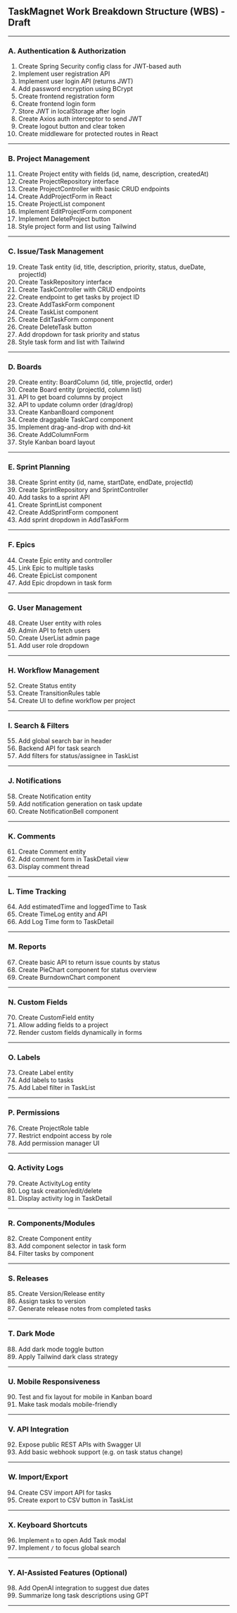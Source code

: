 ## TaskMagnet Work Breakdown Structure (WBS) - Draft

---

### A. Authentication & Authorization

1. Create Spring Security config class for JWT-based auth
2. Implement user registration API
3. Implement user login API (returns JWT)
4. Add password encryption using BCrypt
5. Create frontend registration form
6. Create frontend login form
7. Store JWT in localStorage after login
8. Create Axios auth interceptor to send JWT
9. Create logout button and clear token
10. Create middleware for protected routes in React

---

### B. Project Management

11. Create Project entity with fields (id, name, description, createdAt)
12. Create ProjectRepository interface
13. Create ProjectController with basic CRUD endpoints
14. Create AddProjectForm in React
15. Create ProjectList component
16. Implement EditProjectForm component
17. Implement DeleteProject button
18. Style project form and list using Tailwind

---

### C. Issue/Task Management

19. Create Task entity (id, title, description, priority, status, dueDate, projectId)
20. Create TaskRepository interface
21. Create TaskController with CRUD endpoints
22. Create endpoint to get tasks by project ID
23. Create AddTaskForm component
24. Create TaskList component
25. Create EditTaskForm component
26. Create DeleteTask button
27. Add dropdown for task priority and status
28. Style task form and list with Tailwind

---

### D. Boards

29. Create entity: BoardColumn (id, title, projectId, order)
30. Create Board entity (projectId, column list)
31. API to get board columns by project
32. API to update column order (drag/drop)
33. Create KanbanBoard component
34. Create draggable TaskCard component
35. Implement drag-and-drop with dnd-kit
36. Create AddColumnForm
37. Style Kanban board layout

---

### E. Sprint Planning

38. Create Sprint entity (id, name, startDate, endDate, projectId)
39. Create SprintRepository and SprintController
40. Add tasks to a sprint API
41. Create SprintList component
42. Create AddSprintForm component
43. Add sprint dropdown in AddTaskForm

---

### F. Epics

44. Create Epic entity and controller
45. Link Epic to multiple tasks
46. Create EpicList component
47. Add Epic dropdown in task form

---

### G. User Management

48. Create User entity with roles
49. Admin API to fetch users
50. Create UserList admin page
51. Add user role dropdown

---

### H. Workflow Management

52. Create Status entity
53. Create TransitionRules table
54. Create UI to define workflow per project

---

### I. Search & Filters

55. Add global search bar in header
56. Backend API for task search
57. Add filters for status/assignee in TaskList

---

### J. Notifications

58. Create Notification entity
59. Add notification generation on task update
60. Create NotificationBell component

---

### K. Comments

61. Create Comment entity
62. Add comment form in TaskDetail view
63. Display comment thread

---

### L. Time Tracking

64. Add estimatedTime and loggedTime to Task
65. Create TimeLog entity and API
66. Add Log Time form to TaskDetail

---

### M. Reports

67. Create basic API to return issue counts by status
68. Create PieChart component for status overview
69. Create BurndownChart component

---

### N. Custom Fields

70. Create CustomField entity
71. Allow adding fields to a project
72. Render custom fields dynamically in forms

---

### O. Labels

73. Create Label entity
74. Add labels to tasks
75. Add Label filter in TaskList

---

### P. Permissions

76. Create ProjectRole table
77. Restrict endpoint access by role
78. Add permission manager UI

---

### Q. Activity Logs

79. Create ActivityLog entity
80. Log task creation/edit/delete
81. Display activity log in TaskDetail

---

### R. Components/Modules

82. Create Component entity
83. Add component selector in task form
84. Filter tasks by component

---

### S. Releases

85. Create Version/Release entity
86. Assign tasks to version
87. Generate release notes from completed tasks

---

### T. Dark Mode

88. Add dark mode toggle button
89. Apply Tailwind dark class strategy

---

### U. Mobile Responsiveness

90. Test and fix layout for mobile in Kanban board
91. Make task modals mobile-friendly

---

### V. API Integration

92. Expose public REST APIs with Swagger UI
93. Add basic webhook support (e.g. on task status change)

---

### W. Import/Export

94. Create CSV import API for tasks
95. Create export to CSV button in TaskList

---

### X. Keyboard Shortcuts

96. Implement `n` to open Add Task modal
97. Implement `/` to focus global search

---

### Y. AI-Assisted Features (Optional)

98. Add OpenAI integration to suggest due dates
99. Summarize long task descriptions using GPT

---

